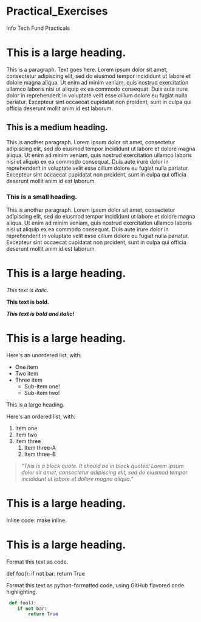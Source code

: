 # Practical_Exercises
Info Tech Fund Practicals 

# **This is a large heading.** 

This is a paragraph. Text goes here. Lorem ipsum dolor sit amet, consectetur adipiscing elit, sed do eiusmod tempor incididunt ut labore et dolore magna aliqua. Ut enim ad minim veniam, quis nostrud exercitation ullamco laboris nisi ut aliquip ex ea commodo consequat. Duis aute irure dolor in reprehenderit in voluptate velit esse cillum dolore eu fugiat nulla pariatur. Excepteur sint occaecat cupidatat non proident, sunt in culpa qui officia deserunt mollit anim id est laborum.

## **This is a medium heading.** 

This is another paragraph. Lorem ipsum dolor sit amet, consectetur adipiscing elit, sed do eiusmod tempor incididunt ut labore et dolore magna aliqua. Ut enim ad minim veniam, quis nostrud exercitation ullamco laboris nisi ut aliquip ex ea commodo consequat. Duis aute irure dolor in reprehenderit in voluptate velit esse cillum dolore eu fugiat nulla pariatur. Excepteur sint occaecat cupidatat non proident, sunt in culpa qui officia deserunt mollit anim id est laborum.

### **This is a small heading.** 

This is another paragraph. Lorem ipsum dolor sit amet, consectetur adipiscing elit, sed do eiusmod tempor incididunt ut labore et dolore magna aliqua. Ut enim ad minim veniam, quis nostrud exercitation ullamco laboris nisi ut aliquip ex ea commodo consequat. Duis aute irure dolor in reprehenderit in voluptate velit esse cillum dolore eu fugiat nulla pariatur. Excepteur sint occaecat cupidatat non proident, sunt in culpa qui officia deserunt mollit anim id est laborum.


# This is a large heading. 

_This text is italic._ 

__This text is bold.__ 

___This text is bold and italic!___

# This is a large heading. 

Here's an unordered list, with:

* One item
* Two item
* Three item
    * Sub-item one!
    * Sub-item two!

This is a large heading. 

Here's an ordered list, with:

1. Item one
1. Item two
1. Item three
    1. Item three-A
    1. Item three-B

> _"This is a block quote. It should be in block quotes! Lorem ipsum dolor sit amet, consectetur adipiscing elit, sed do eiusmod tempor incididunt ut labore et dolore magna aliqua."_ 

# This is a large heading. 

Inline code: make <this word> inline. 

# This is a large heading. 

Format this text as code. 

def foo():
    if not bar:
        return True

Format this text as python-formatted code, using GitHub flavored code highlighting. 

```python
 def foo():
    if not bar:
        return True 
```

